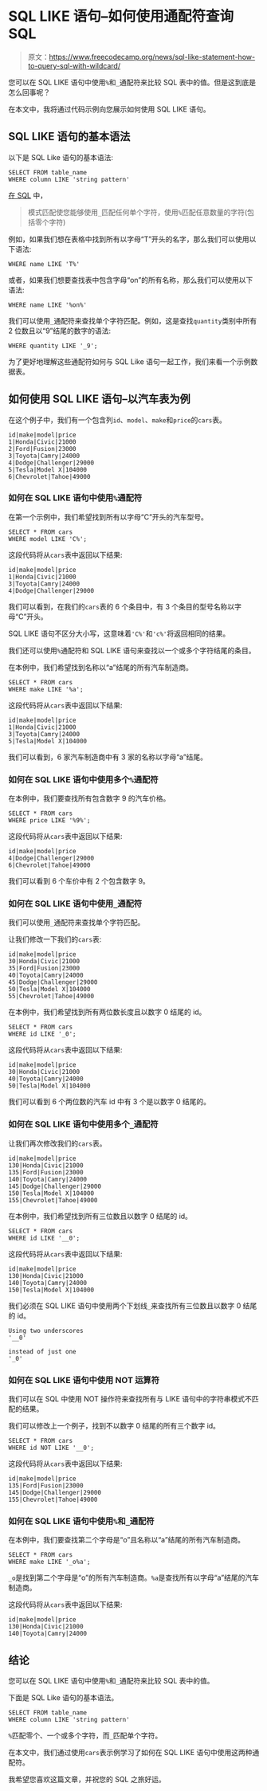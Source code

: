 # SQL LIKE 语句–如何使用通配符查询 SQL

> 原文：<https://www.freecodecamp.org/news/sql-like-statement-how-to-query-sql-with-wildcard/>

您可以在 SQL LIKE 语句中使用`%`和`_`通配符来比较 SQL 表中的值。但是这到底是怎么回事呢？

在本文中，我将通过代码示例向您展示如何使用 SQL LIKE 语句。

## SQL LIKE 语句的基本语法

以下是 SQL Like 语句的基本语法:

```
SELECT FROM table_name
WHERE column LIKE 'string pattern'
```

[在 SQL](https://dev.mysql.com/doc/mysql-tutorial-excerpt/5.7/en/pattern-matching.html) 中，

> 模式匹配使您能够使用`_`匹配任何单个字符，使用`%`匹配任意数量的字符(包括零个字符)

例如，如果我们想在表格中找到所有以字母“T”开头的名字，那么我们可以使用以下语法:

```
WHERE name LIKE 'T%'
```

或者，如果我们想要查找表中包含字母“on”的所有名称，那么我们可以使用以下语法:

```
WHERE name LIKE '%on%'
```

我们可以使用`_`通配符来查找单个字符匹配。例如，这是查找`quantity`类别中所有 2 位数且以“9”结尾的数字的语法:

```
WHERE quantity LIKE '_9'; 
```

为了更好地理解这些通配符如何与 SQL Like 语句一起工作，我们来看一个示例数据表。

## 如何使用 SQL LIKE 语句–以汽车表为例

在这个例子中，我们有一个包含列`id`、`model`、`make`和`price`的`cars`表。

```
id|make|model|price
1|Honda|Civic|21000
2|Ford|Fusion|23000
3|Toyota|Camry|24000
4|Dodge|Challenger|29000
5|Tesla|Model X|104000
6|Chevrolet|Tahoe|49000
```

### 如何在 SQL LIKE 语句中使用`%`通配符

在第一个示例中，我们希望找到所有以字母“C”开头的汽车型号。

```
SELECT * FROM cars
WHERE model LIKE 'C%';
```

这段代码将从`cars`表中返回以下结果:

```
id|make|model|price
1|Honda|Civic|21000
3|Toyota|Camry|24000
4|Dodge|Challenger|29000
```

我们可以看到，在我们的`cars`表的 6 个条目中，有 3 个条目的型号名称以字母“C”开头。

SQL LIKE 语句不区分大小写，这意味着`'C%'`和`'c%'`将返回相同的结果。

我们还可以使用`%`通配符和 SQL LIKE 语句来查找以一个或多个字符结尾的条目。

在本例中，我们希望找到名称以“a”结尾的所有汽车制造商。

```
SELECT * FROM cars
WHERE make LIKE '%a';
```

这段代码将从`cars`表中返回以下结果:

```
id|make|model|price
1|Honda|Civic|21000
3|Toyota|Camry|24000
5|Tesla|Model X|104000
```

我们可以看到，6 家汽车制造商中有 3 家的名称以字母“a”结尾。

### 如何在 SQL LIKE 语句中使用多个`%`通配符

在本例中，我们要查找所有包含数字 9 的汽车价格。

```
SELECT * FROM cars
WHERE price LIKE '%9%';
```

这段代码将从`cars`表中返回以下结果:

```
id|make|model|price
4|Dodge|Challenger|29000
6|Chevrolet|Tahoe|49000
```

我们可以看到 6 个车价中有 2 个包含数字 9。

### 如何在 SQL LIKE 语句中使用`_`通配符

我们可以使用`_`通配符来查找单个字符匹配。

让我们修改一下我们的`cars`表:

```
id|make|model|price
30|Honda|Civic|21000
35|Ford|Fusion|23000
40|Toyota|Camry|24000
45|Dodge|Challenger|29000
50|Tesla|Model X|104000
55|Chevrolet|Tahoe|49000
```

在本例中，我们希望找到所有两位数长度且以数字 0 结尾的 id。

```
SELECT * FROM cars
WHERE id LIKE '_0';
```

这段代码将从`cars`表中返回以下结果:

```
id|make|model|price
30|Honda|Civic|21000
40|Toyota|Camry|24000
50|Tesla|Model X|104000
```

我们可以看到 6 个两位数的汽车 id 中有 3 个是以数字 0 结尾的。

### 如何在 SQL LIKE 语句中使用多个`_`通配符

让我们再次修改我们的`cars`表。

```
id|make|model|price
130|Honda|Civic|21000
135|Ford|Fusion|23000
140|Toyota|Camry|24000
145|Dodge|Challenger|29000
150|Tesla|Model X|104000
155|Chevrolet|Tahoe|49000
```

在本例中，我们希望找到所有三位数且以数字 0 结尾的 id。

```
SELECT * FROM cars
WHERE id LIKE '__0';
```

这段代码将从`cars`表中返回以下结果:

```
id|make|model|price
130|Honda|Civic|21000
140|Toyota|Camry|24000
150|Tesla|Model X|104000
```

我们必须在 SQL LIKE 语句中使用两个下划线`_`来查找所有三位数且以数字 0 结尾的 id。

```
Using two underscores
'__0'

instead of just one 
'_0'
```

### 如何在 SQL LIKE 语句中使用 NOT 运算符

我们可以在 SQL 中使用 NOT 操作符来查找所有与 LIKE 语句中的字符串模式不匹配的结果。

我们可以修改上一个例子，找到不以数字 0 结尾的所有三个数字 id。

```
SELECT * FROM cars
WHERE id NOT LIKE '__0';
```

这段代码将从`cars`表中返回以下结果:

```
id|make|model|price
135|Ford|Fusion|23000
145|Dodge|Challenger|29000
155|Chevrolet|Tahoe|49000
```

### 如何在 SQL LIKE 语句中使用`%`和`_`通配符

在本例中，我们要查找第二个字母是“o”且名称以“a”结尾的所有汽车制造商。

```
SELECT * FROM cars
WHERE make LIKE '_o%a';
```

`_o`是找到第二个字母是“o”的所有汽车制造商。`%a`是查找所有以字母“a”结尾的汽车制造商。

这段代码将从`cars`表中返回以下结果:

```
id|make|model|price
130|Honda|Civic|21000
140|Toyota|Camry|24000
```

## 结论

您可以在 SQL LIKE 语句中使用`%`和`_`通配符来比较 SQL 表中的值。

下面是 SQL Like 语句的基本语法。

```
SELECT FROM table_name
WHERE column LIKE 'string pattern'
```

`%`匹配零个、一个或多个字符，而`_`匹配单个字符。

在本文中，我们通过使用`cars`表示例学习了如何在 SQL LIKE 语句中使用这两种通配符。

我希望您喜欢这篇文章，并祝您的 SQL 之旅好运。